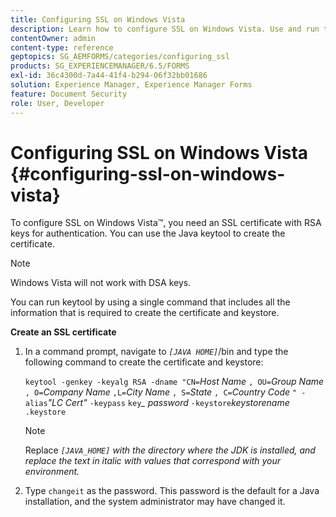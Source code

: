 ```yaml
---
title: Configuring SSL on Windows Vista
description: Learn how to configure SSL on Windows Vista. Use and run the Java Keytool to generate the SSL certificate with RSA keys for the authentication.
contentOwner: admin
content-type: reference
geptopics: SG_AEMFORMS/categories/configuring_ssl
products: SG_EXPERIENCEMANAGER/6.5/FORMS
exl-id: 36c4300d-7a44-41f4-b294-06f32bb01686
solution: Experience Manager, Experience Manager Forms
feature: Document Security
role: User, Developer
---
```

# Configuring SSL on Windows Vista {#configuring-ssl-on-windows-vista}

To configure SSL on Windows Vista™, you need an SSL certificate with RSA keys for authentication. You can use the Java keytool to create the certificate.

>[!NOTE]
>
>Windows Vista will not work with DSA keys.

You can run keytool by using a single command that includes all the information that is required to create the certificate and keystore.

**Create an SSL certificate**

1. In a command prompt, navigate to *`[JAVA HOME]`*/bin and type the following command to create the certificate and keystore:

   `keytool -genkey -keyalg RSA -dname "CN=`*Host Name* `, OU=`*Group Name* `, O=`*Company Name* `,L=`*City Name* `, S=`*State* `, C=`*Country Code* `" -alias`*"LC Cert"* `-keypass` `key`*_* *password* `-keystore`*keystorename* `.keystore`

   >[!NOTE]
   >
   >Replace *`[JAVA_HOME]` with the directory where the JDK is installed, and replace the text in italic with values that correspond with your environment.*

1. Type `changeit` as the password. This password is the default for a Java installation, and the system administrator may have changed it.
